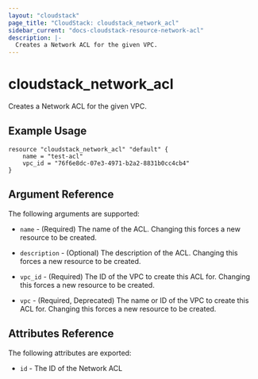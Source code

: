```yaml
---
layout: "cloudstack"
page_title: "CloudStack: cloudstack_network_acl"
sidebar_current: "docs-cloudstack-resource-network-acl"
description: |-
  Creates a Network ACL for the given VPC.
---
```


# cloudstack\_network\_acl

Creates a Network ACL for the given VPC.

## Example Usage

```
resource "cloudstack_network_acl" "default" {
	name = "test-acl"
	vpc_id = "76f6e8dc-07e3-4971-b2a2-8831b0cc4cb4"
}
```

## Argument Reference

The following arguments are supported:

* `name` - (Required) The name of the ACL. Changing this forces a new resource
    to be created.

* `description` - (Optional) The description of the ACL. Changing this forces a
    new resource to be created.

* `vpc_id` - (Required) The ID of the VPC to create this ACL for. Changing this
   forces a new resource to be created.

* `vpc` - (Required, Deprecated) The name or ID of the VPC to create this ACL
    for. Changing this forces a new resource to be created.

## Attributes Reference

The following attributes are exported:

* `id` - The ID of the Network ACL


